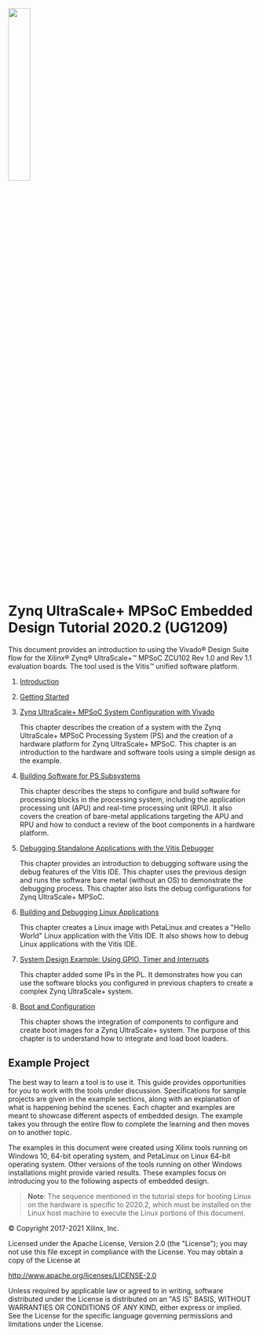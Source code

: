 <th width="100%" colspan="6"><img src="https://www.xilinx.com/content/dam/xilinx/imgs/press/media-kits/corporate/xilinx-logo.png" width="30%"/><h1>Zynq UltraScale+ MPSoC Embedded Design Tutorial 2020.2 (UG1209)</h1>
</th>

  </tr>
</table>

 This document provides an introduction to using the Vivado&reg; Design
 Suite flow for the Xilinx&reg; Zynq&reg; UltraScale+&trade; MPSoC ZCU102 Rev 1.0 and
 Rev 1.1 evaluation boards. The tool used is the Vitis&trade; unified
 software platform.

1. [Introduction](./1-introduction.md)

2. [Getting Started](./2-getting-started.md)

3. [Zynq UltraScale+ MPSoC System Configuration with Vivado](./3-system-configuration.md)

    This chapter describes the creation of a system with the
 Zynq UltraScale+ MPSoC Processing System (PS) and the creation of a
 hardware platform for Zynq UltraScale+ MPSoC. This chapter is an
 introduction to the hardware and software tools using a simple design
 as the example.

4. [Building Software for PS Subsystems](./4-build-sw-for-ps-subsystems.md)

    This chapter describes the steps to configure and build software for processing blocks in the
 processing system, including the application processing unit (APU) and
real-time processing unit (RPU). It also covers the creation of bare-metal
 applications targeting the APU and RPU and how to conduct a review of the boot components in a hardware platform.

5. [Debugging Standalone Applications with the Vitis Debugger](./5-debugging-with-vitis-debugger.md)

      This chapter provides an introduction to debugging software using the debug features of the
   Vitis IDE. This chapter uses the previous design and runs the software
   bare metal (without an OS) to demonstrate the debugging process. This
   chapter also lists the debug configurations for Zynq UltraScale+
   MPSoC.

2. [Building and Debugging Linux Applications](./6-build-linux-sw-for-ps.md)

   This chapter creates a Linux image with PetaLinux and creates a "Hello World" Linux application with the Vitis IDE. It also shows how to debug Linux applications with the Vitis IDE.

3. [System Design Example: Using GPIO, Timer and Interrupts](./7-design1-using-gpio-timer-interrupts.md)

    This chapter added some IPs in the PL. It demonstrates how you can use the software blocks you configured in previous chapters to create a complex Zynq UltraScale+ system.

4. [Boot and Configuration](./8-boot-and-configuration.md)

    This chapter shows the integration of components to configure and create boot images for a Zynq UltraScale+ system. The purpose of this chapter is to understand how to integrate and load boot loaders.

## Example Project

The best way to learn a tool is to use it. This guide provides
opportunities for you to work with the tools under discussion.
Specifications for sample projects are given in the example sections,
along with an explanation of what is happening behind the scenes. Each
chapter and examples are meant to showcase different aspects of
embedded design. The example takes you through the entire flow to
complete the learning and then moves on to another topic.

The examples in this document were created using Xilinx tools running
on Windows 10, 64-bit operating system, and PetaLinux on Linux 64-bit
operating system. Other versions of the tools running on other Windows
installations might provide varied results. These examples focus on
introducing you to the following aspects of embedded design.

 >**Note**: The sequence mentioned in the tutorial steps for booting
 Linux on the hardware is specific to 2020.2, which must be installed
 on the Linux host machine to execute the Linux portions of this document.


© Copyright 2017-2021 Xilinx, Inc.

Licensed under the Apache License, Version 2.0 (the "License"); you may not use this file except in compliance with the License. You may obtain a copy of the License at

http://www.apache.org/licenses/LICENSE-2.0

Unless required by applicable law or agreed to in writing, software distributed under the License is distributed on an "AS IS" BASIS, WITHOUT WARRANTIES OR CONDITIONS OF ANY KIND, either express or implied. See the License for the specific language governing permissions and limitations under the License.